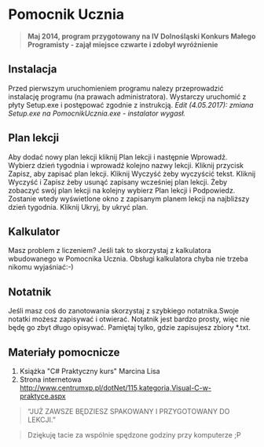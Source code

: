 Pomocnik Ucznia
===========================

>**Maj 2014, program przygotowany na IV Dolnośląski Konkurs Małego Programisty - zajął miejsce czwarte i zdobył wyróżnienie**

Instalacja
-------------------------
Przed pierwszym uruchomieniem programu
nalezy przeprowadzić instalację programu (na
prawach administratora). Wystarczy uruchomić
z płyty Setup.exe i postępować zgodnie z
instrukcją. _Edit (4.05.2017): zmiana Setup.exe na PomocnikUcznia.exe - instalator wygasł._

Plan lekcji
-------------------------
Aby dodać nowy plan lekcji kliknij Plan lekcji i
następnie Wprowadź.
Wybierz dzień tygodnia i wprowadź kolejno
nazwy lekcji.
Kliknij przycisk Zapisz, aby zapisać plan lekcji.
Kliknij Wyczyść żeby wyczyścić tekst.
Kliknij Wyczyść i Zapisz żeby usunąć zapisany
wcześniej plan lekcji.
Żeby zobaczyć swój plan lekcji na kolejny
wybierz Plan lekcji i Podpowiedz.
Zostanie wtedy wyświetlone okno z zapisanym
planem lekcji na najbliższy dzień tygodnia.
Kliknij Ukryj, by ukryć plan.

Kalkulator
-------------------------
Masz problem z liczeniem?
Jeśli tak to skorzystaj z kalkulatora
wbudowanego w Pomocnika Ucznia.
Obsługi kalkulatora chyba nie trzeba nikomu
wyjaśniać:-)

Notatnik
-------------------------
Jeśli masz coś do zanotowania skorzystaj
z szybkiego notatnika.Swoje notatki możesz
zapisywać i otwierać. Notatnik jest bardzo
prosty, więc nie będę go zbyt długo opisywać.
Pamiętaj tylko, gdzie zapisujesz zbiory *.txt.

Materiały pomocnicze
-------------------------
1. Książka "C# Praktyczny kurs" Marcina Lisa
2. Strona internetowa
http://www.centrumxp.pl/dotNet/115,kategoria,Visual-C-w-praktyce.aspx

>“JUŻ ZAWSZE BĘDZIESZ
>SPAKOWANY
>I PRZYGOTOWANY DO
>LEKCJI.”



>Dziękuję tacie za wspólnie spędzone godziny przy komputerze ;P
